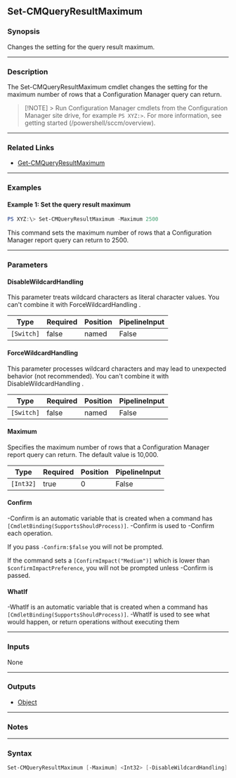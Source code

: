 Set-CMQueryResultMaximum
------------------------




### Synopsis
Changes the setting for the query result maximum.



---


### Description

The Set-CMQueryResultMaximum cmdlet changes the setting for the maximum number of rows that a Configuration Manager query can return.



> [!NOTE] > Run Configuration Manager cmdlets from the Configuration Manager site drive, for example `PS XYZ:>`. For more information, see getting started (/powershell/sccm/overview).



---


### Related Links
* [Get-CMQueryResultMaximum](Get-CMQueryResultMaximum)





---


### Examples
#### Example 1: Set the query result maximum
```PowerShell
PS XYZ:\> Set-CMQueryResultMaximum -Maximum 2500
```
This command sets the maximum number of rows that a Configuration Manager report query can return to 2500.


---


### Parameters
#### **DisableWildcardHandling**

This parameter treats wildcard characters as literal character values. You can't combine it with ForceWildcardHandling .






|Type      |Required|Position|PipelineInput|
|----------|--------|--------|-------------|
|`[Switch]`|false   |named   |False        |



#### **ForceWildcardHandling**

This parameter processes wildcard characters and may lead to unexpected behavior (not recommended). You can't combine it with DisableWildcardHandling .






|Type      |Required|Position|PipelineInput|
|----------|--------|--------|-------------|
|`[Switch]`|false   |named   |False        |



#### **Maximum**

Specifies the maximum number of rows that a Configuration Manager report query can return. The default value is 10,000.






|Type     |Required|Position|PipelineInput|
|---------|--------|--------|-------------|
|`[Int32]`|true    |0       |False        |



#### **Confirm**
-Confirm is an automatic variable that is created when a command has ```[CmdletBinding(SupportsShouldProcess)]```.
-Confirm is used to -Confirm each operation.

If you pass ```-Confirm:$false``` you will not be prompted.


If the command sets a ```[ConfirmImpact("Medium")]``` which is lower than ```$confirmImpactPreference```, you will not be prompted unless -Confirm is passed.

#### **WhatIf**
-WhatIf is an automatic variable that is created when a command has ```[CmdletBinding(SupportsShouldProcess)]```.
-WhatIf is used to see what would happen, or return operations without executing them


---


### Inputs
None





---


### Outputs
* [Object](https://learn.microsoft.com/en-us/dotnet/api/System.Object)






---


### Notes




---


### Syntax
```PowerShell
Set-CMQueryResultMaximum [-Maximum] <Int32> [-DisableWildcardHandling] [-ForceWildcardHandling] [-Confirm] [-WhatIf] [<CommonParameters>]
```
